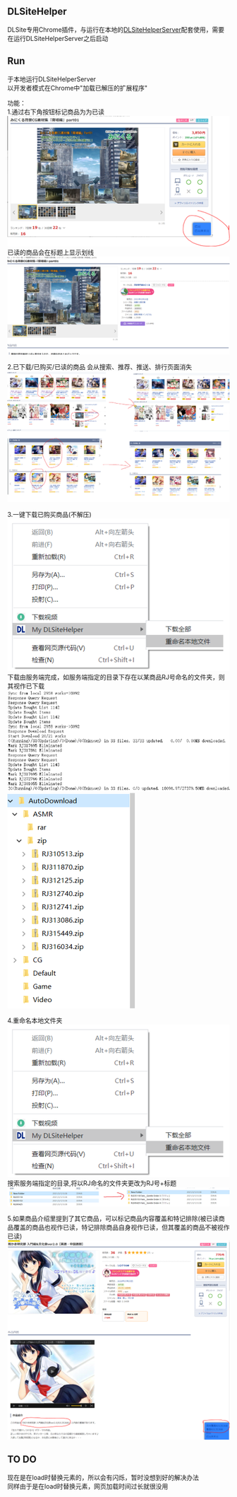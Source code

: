 ## DLSiteHelper  
DLSite专用Chrome插件，与运行在本地的[DLSiteHelperServer](https://github.com/xyzkljl1/DLSiteHelperServer)配套使用，需要在运行DLSiteHelperServer之后启动  

## Run  
于本地运行DLSiteHelperServer  
以开发者模式在Chrome中"加载已解压的扩展程序"

功能：  
1.通过右下角按钮标记商品为为已读  
![image](other/1.PNG)
已读的商品会在标题上显示划线  
![image](other/2.PNG)

2.已下载/已购买/已读的商品 会从搜索、推荐、推送、排行页面消失  
![image](other/0.PNG)

3.一键下载已购买商品(不解压)  
![image](other/4.PNG)
下载由服务端完成，如服务端指定的目录下存在以某商品RJ号命名的文件夹，则其视作已下载
![image](other/5.PNG)
![image](other/6.PNG)

4.重命名本地文件夹
![image](other/4.PNG)
搜索服务端指定的目录,将以RJ命名的文件夹更改为RJ号+标题
![image](other/7.PNG)

5.如果商品介绍里提到了其它商品，可以标记商品内容覆盖和特记排除(被已读商品覆盖的商品也视作已读，特记排除商品自身视作已读，但其覆盖的商品不被视作已读)  
![image](other/3.PNG)


  
## TO DO  
现在是在load时替换元素的，所以会有闪烁，暂时没想到好的解决办法  
同样由于是在load时替换元素，网页加载时间过长就很没用